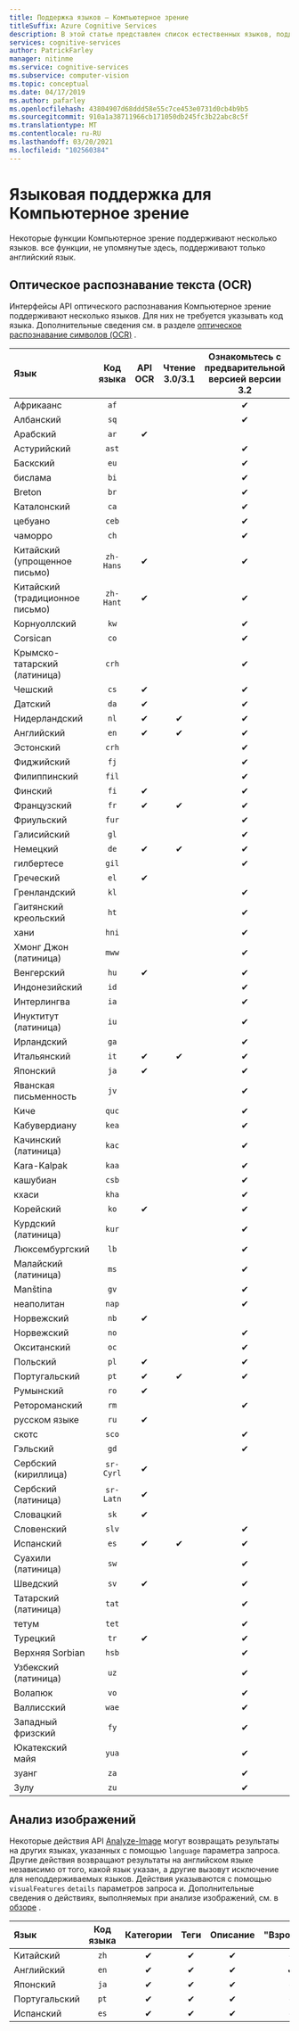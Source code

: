 ```yaml
---
title: Поддержка языков — Компьютерное зрение
titleSuffix: Azure Cognitive Services
description: В этой статье представлен список естественных языков, поддерживаемых Компьютерное зрениеными функциями. Распознавание текста, анализ изображений.
services: cognitive-services
author: PatrickFarley
manager: nitinme
ms.service: cognitive-services
ms.subservice: computer-vision
ms.topic: conceptual
ms.date: 04/17/2019
ms.author: pafarley
ms.openlocfilehash: 43804907d68ddd58e55c7ce453e0731d0cb4b9b5
ms.sourcegitcommit: 910a1a38711966cb171050db245fc3b22abc8c5f
ms.translationtype: MT
ms.contentlocale: ru-RU
ms.lasthandoff: 03/20/2021
ms.locfileid: "102560384"
---
```

# <a name="language-support-for-computer-vision"></a>Языковая поддержка для Компьютерное зрение

Некоторые функции Компьютерное зрение поддерживают несколько языков. все функции, не упомянутые здесь, поддерживают только английский язык.

## <a name="optical-character-recognition-ocr"></a>Оптическое распознавание текста (OCR)

Интерфейсы API оптического распознавания Компьютерное зрение поддерживают несколько языков. Для них не требуется указывать код языка. Дополнительные сведения см. в разделе [оптическое распознавание символов (OCR)](concept-recognizing-text.md) .

|Язык| Код языка | API OCR | Чтение 3.0/3.1 | Ознакомьтесь с предварительной версией версии 3.2 |
|:-----|:----:|:-----:|:---:|:---:|
|Африкаанс|`af`| | |✔ |
|Албанский |`sq`| | |✔ |
|Арабский | `ar`|✔ | | |
|Астурийский |`ast`| | |✔ |
|Баскский  |`eu`| | |✔ |
|бислама   |`bi`| | |✔ |
|Breton    |`br`| | |✔ |
|Каталонский    |`ca`| | |✔ |
|цебуано    |`ceb`| | |✔ |
|чаморро  |`ch`| | |✔ |
|Китайский (упрощенное письмо) | `zh-Hans`|✔ | |✔ |
|Китайский (традиционное письмо) | `zh-Hant`|✔ | |✔ |
|Корнуоллский     |`kw`| | |✔ |
|Corsican      |`co`| | |✔ |
|Крымско-татарский (латиница)  |`crh`| | |✔ |
|Чешский | `cs` |✔ | |✔ |
|Датский | `da` |✔ | |✔ |
|Нидерландский | `nl` |✔ |✔ |✔ |
|Английский | `en` |✔ |✔ |✔ |
|Эстонский  |`crh`| | |✔ |
|Фиджийский |`fj`| | |✔ |
|Филиппинский  |`fil`| | |✔ |
|Финский | `fi` |✔ | |✔ |
|Французский | `fr` |✔ |✔ |✔ |
|Фриульский  | `fur` | | |✔ |
|Галисийский   | `gl` | | |✔ |
|Немецкий | `de` |✔ |✔ |✔ |
|гилбертесе    | `gil` | | |✔ |
|Греческий | `el` |✔ | | |
|Гренландский   | `kl` | | |✔ |
|Гаитянский креольский  | `ht` | | |✔ |
|хани  | `hni` | | |✔ |
|Хмонг Джон (латиница) | `mww` | | |✔ |
|Венгерский | `hu` |✔ | | ✔ |
|Индонезийский   | `id` | | |✔ |
|Интерлингва  | `ia` | | |✔ |
|Инуктитут (латиница)  | `iu` | | |✔ |
|Ирландский    | `ga` | | |✔ |
|Итальянский | `it` |✔ |✔ |✔ |
|Японский | `ja` |✔ | |✔ |
|Яванская письменность | `jv` | | |✔ |
|Киче  | `quc` | | |✔ |
|Кабувердиану | `kea` | | |✔ |
|Качинский (латиница) | `kac` | | |✔ |
|Kara-Kalpak | `kaa` | | |✔ |
|кашубиан | `csb` | | |✔ |
|кхаси  | `kha` | | |✔ |
|Корейский | `ko` |✔ | |✔ |
|Курдский (латиница) | `kur` | | |✔ |
|Люксембургский  | `lb` | | |✔ |
|Малайский (латиница)  | `ms` | | |✔ |
|Manština  | `gv` | | |✔ |
|неаполитан   | `nap` | | |✔ |
|Норвежский | `nb` |✔ | | |
|Норвежский | `no` | | |✔ |
|Окситанский | `oc` | | |✔ |
|Польский | `pl` |✔ | |✔ |
|Португальский | `pt` |✔ |✔ |✔ |
|Румынский | `ro` |✔ | | |
|Ретороманский  | `rm` | | |✔ |
|русском языке | `ru` |✔ | | |
|скотс  | `sco` | | |✔ |
|Гэльский  | `gd` | | |✔ |
|Сербский (кириллица) | `sr-Cyrl` |✔ | | |
|Сербский (латиница) | `sr-Latn` |✔ | | |
|Словацкий | `sk` |✔ | | |
|Словенский  | `slv` | | |✔ |
|Испанский | `es` |✔ |✔ |✔ |
|Суахили (латиница)  | `sw` | | |✔ |
|Шведский | `sv` |✔ | |✔ |
|Татарский (латиница)  | `tat` | | |✔ |
|тетум    | `tet` | | |✔ |
|Турецкий | `tr` |✔ | |✔ |
|Верхняя Sorbian  | `hsb` | | |✔ |
|Узбекский (латиница)     | `uz` | | |✔ |
|Волапюк   | `vo` | | |✔ |
|Валлисский    | `wae` | | |✔ |
|Западный фризский | `fy` | | |✔ |
|Юкатекский майя | `yua` | | |✔ |
|зуанг | `za` | | |✔ |
|Зулу  | `zu` | | |✔ |

## <a name="image-analysis"></a>Анализ изображений

Некоторые действия API [Analyze-Image](https://westcentralus.dev.cognitive.microsoft.com/docs/services/computer-vision-v3-1-ga/operations/56f91f2e778daf14a499f21b) могут возвращать результаты на других языках, указанных с помощью `language` параметра запроса. Другие действия возвращают результаты на английском языке независимо от того, какой язык указан, а другие вызовут исключение для неподдерживаемых языков. Действия указываются с помощью `visualFeatures` `details` параметров запроса и. Дополнительные сведения о действиях, выполняемых при анализе изображений, см. в [обзоре](overview.md) .

|Язык | Код языка | Категории | Теги | Описание | "Взрослый" | Торговые марки | Color | Распознавание лиц | ImageType | Объекты | Знаменитости | Ориентиры |
|:---|:---:|:----:|:---:|:---:|:---:|:---:|:---:|:---:|:---:|:---:|:---:|:---:|
|Китайский | `zh`    | ✔ | ✔| ✔|-|-|-|-|-|❌|✔|✔|
|Английский | `en`   | ✔ | ✔| ✔|✔|✔|✔|✔|✔|✔|✔|✔|
|Японский | `ja`   | ✔ | ✔| ✔|-|-|-|-|-|❌|✔|✔|
|Португальский | `pt` | ✔ | ✔| ✔|-|-|-|-|-|❌|✔|✔|
|Испанский | `es`    | ✔ | ✔| ✔|-|-|-|-|-|❌|✔|✔|
